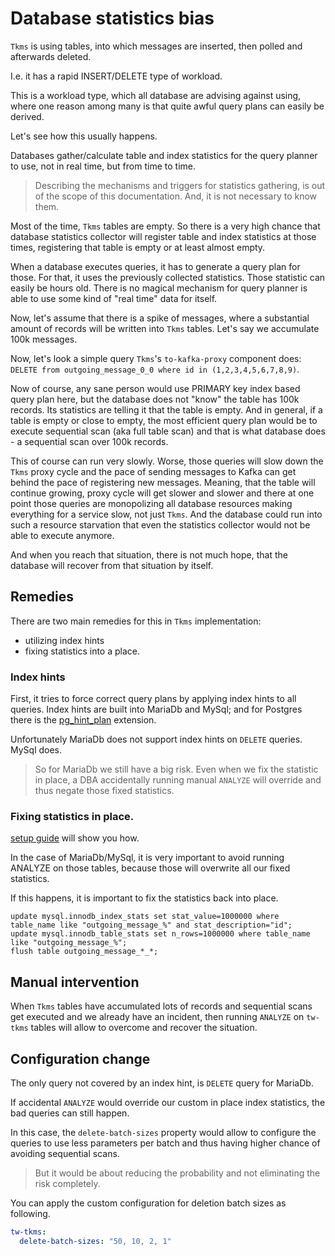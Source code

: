 # Database statistics bias

`Tkms` is using tables, into which messages are inserted, then polled and afterwards deleted.

I.e. it has a rapid INSERT/DELETE type of workload.

This is a workload type, which all database are advising against using, where one reason among many is that quite awful query plans can easily be
derived.

Let's see how this usually happens.

Databases gather/calculate table and index statistics for the query planner to use, not in real time, but from time to time.

> Describing the mechanisms and triggers for statistics gathering, is out of the scope of this documentation. And, it is not necessary to know them.

Most of the time, `Tkms` tables are empty. So there is a very high chance that database statistics collector will register table and index statistics
at those times, registering that table is empty or at least almost empty.

When a database executes queries, it has to generate a query plan for those. For that, it uses the previously collected statistics.
Those statistic can easily be hours old. There is no magical mechanism for query planner is able to use some kind of "real time" data for itself.

Now, let's assume that there is a spike of messages, where a substantial amount of records will be written into `Tkms` tables. Let's say we
accumulate 100k messages.

Now, let's look a simple query `Tkms`'s `to-kafka-proxy` component does: `DELETE from outgoing_message_0_0 where id in (1,2,3,4,5,6,7,8,9)`.

Now of course, any sane person would use PRIMARY key index based query plan here, but the database does not "know" the table has 100k records.
Its statistics are telling it that the table is empty.
And in general, if a table is empty or close to empty, the most efficient query plan would be to execute sequential scan (aka full table scan)
and that is what database does - a sequential scan over 100k records.

This of course can run very slowly. Worse, those queries will slow down the `Tkms` proxy cycle and the pace of sending messages to Kafka can
get behind the pace of registering new messages. Meaning, that the table will continue growing, proxy cycle will get slower and slower and there
at one point those queries are monopolizing all database resources making everything for a service slow, not just `Tkms`. 
And the database could run into such a resource starvation that even the statistics collector would not be able to execute anymore.

And when you reach that situation, there is not much hope, that the database will recover from that situation by itself.

## Remedies

There are two main remedies for this in `Tkms` implementation:
* utilizing index hints
* fixing statistics into a place.

### Index hints

First, it tries to force correct query plans by applying index hints to all queries.
Index hints are built into MariaDb and MySql; and for Postgres there is the [pg_hint_plan](https://github.com/ossc-db/pg_hint_plan) extension.

Unfortunately MariaDb does not support index hints on `DELETE` queries. MySql does.

> So for MariaDb we still have a big risk.
> Even when we fix the statistic in place, a DBA accidentally running manual `ANALYZE` will override and thus negate those fixed statistics.

### Fixing statistics in place.

[setup guide](setup.md) will show you how.

In the case of MariaDb/MySql, it is very important to avoid running ANALYZE on those tables, because those will overwrite all our fixed statistics.

If this happens, it is important to fix the statistics back into place.

<!-- @formatter:off -->
```mariadb
update mysql.innodb_index_stats set stat_value=1000000 where table_name like "outgoing_message_%" and stat_description="id";
update mysql.innodb_table_stats set n_rows=1000000 where table_name like "outgoing_message_%";
flush table outgoing_message_*_*;
```
<!-- @formatter:on -->

## Manual intervention

When `Tkms` tables have accumulated lots of records and sequential scans get executed and we already have an incident, 
then running `ANALYZE` on `tw-tkms` tables will allow to overcome and recover the situation.

## Configuration change

The only query not covered by an index hint, is `DELETE` query for MariaDb.

If accidental `ANALYZE` would override our custom in place index statistics, the bad queries can still happen.

In this case, the `delete-batch-sizes` property would allow to configure the queries to use less parameters per batch and thus having higher chance
of avoiding sequential scans.

> But it would be about reducing the probability and not eliminating the risk completely.

You can apply the custom configuration for deletion batch sizes as following. 

```yaml
tw-tkms:
  delete-batch-sizes: "50, 10, 2, 1"
```
